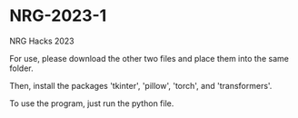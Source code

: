 # NRG-2023-1
NRG Hacks 2023

For use, please download the other two files and place them into the same folder.

Then, install the packages 'tkinter', 'pillow', 'torch', and 'transformers'.

To use the program, just run the python file.
